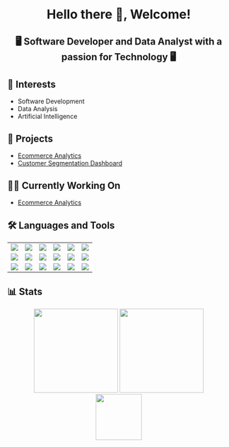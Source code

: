 <h1 align="center">Hello there 👋, Welcome!</h1>

<h2 align="center">🖥 Software Developer and Data Analyst with a passion for Technology 🖥</h2>

## 🔭 Interests

* Software Development
* Data Analysis
* Artificial Intelligence

## 💼 Projects 

* [Ecommerce Analytics](https://github.com/jatoapan/Ecommerce_Analytics)
* [Customer Segmentation Dashboard](https://github.com/davexat/Customer_Segmentation_Dashboard)

## 👨‍💻 Currently Working On 

* [Ecommerce Analytics](https://github.com/jatoapan/Ecommerce_Analytics)

## 🛠 Languages and Tools

<table align="center">
  <tr>
    <td align="center"><img src="https://img.shields.io/badge/Python-black?style=for-the-badge&logo=python&logoColor=white&labelColor=%233776AB"/></td>
    <td align="center"><img src="https://img.shields.io/badge/Java-black?style=for-the-badge&logo=java&logoColor=white&labelColor=red"/></td>
    <td align="center"><img src="https://img.shields.io/badge/C-black?style=for-the-badge&logo=c&logoColor=white&labelColor=%23A8B9CC"/></td>
    <td align="center"><img src="https://img.shields.io/badge/JavaScript-black?style=for-the-badge&logo=javascript&logoColor=white&labelColor=%23d8c108"/></td>
    <td align="center"><img src="https://img.shields.io/badge/GitHub-black?style=for-the-badge&logo=github&logoColor=white&labelColor=%23181717"/></td>
    <td align="center"><img src="https://img.shields.io/badge/Git-black?style=for-the-badge&logo=git&logoColor=white&labelColor=%23F05032"/></td>
  </tr>
  <tr>
    <td align="center"><img src="https://img.shields.io/badge/MySQL-black?style=for-the-badge&logo=mysql&logoColor=white&labelColor=%234479A1"/></td>
    <td align="center"><img src="https://img.shields.io/badge/PostgreSQL-black?style=for-the-badge&logo=postgresql&logoColor=white&labelColor=%234169E1"/></td>
    <td align="center"><img src="https://img.shields.io/badge/SQLite-black?style=for-the-badge&logo=sqlite&logoColor=white&labelColor=%23003B57"/></td>
    <td align="center"><img src="https://img.shields.io/badge/Jupyter-black?style=for-the-badge&logo=jupyter&logoColor=white&labelColor=%23F37626"/></td>
    <td align="center"><img src="https://img.shields.io/badge/Pandas-black?style=for-the-badge&logo=pandas&logoColor=white&labelColor=%23150458"/></td>
    <td align="center"><img src="https://img.shields.io/badge/Numpy-black?style=for-the-badge&logo=numpy&logoColor=white&labelColor=%23013243"/></td>
  </tr>
  <tr>
    <td align="center"><img src="https://img.shields.io/badge/Plotly-black?style=for-the-badge&logo=plotly&logoColor=white&labelColor=%233F4F75"/></td>
    <td align="center"><img src="https://img.shields.io/badge/Matplotlib-black?style=for-the-badge&logo=matplotlib&logoColor=white&labelColor=%231f77b4"/></td>
    <td align="center"><img src="https://img.shields.io/badge/Seaborn-black?style=for-the-badge&logo=seaborn&logoColor=white&labelColor=%231f77b4"/></td>
    <td align="center"><img src="https://img.shields.io/badge/ScikitLearn-black?style=for-the-badge&logo=scikitlearn&logoColor=white&labelColor=%23F7931E"/></td>
    <td align="center"><img src="https://img.shields.io/badge/HTML-black?style=for-the-badge&logo=html5&logoColor=white&labelColor=%23E34F26"/></td>
    <td align="center"><img src="https://img.shields.io/badge/JUnit-black?style=for-the-badge&logo=junit5&logoColor=white&labelColor=%2325A162"/></td>
  </tr>
</table>

## 📊 Stats

<div align="center" padding="5">
  <a href="#"><img src="https://github-readme-stats.vercel.app/api?username=jatoapan&show_icons=true&theme=dark" height="190"/></a>
  <img src="https://github-readme-stats.vercel.app/api/top-langs?username=jatoapan&langs_count=6&theme=dark&layout=compact" height="190"/></a>
</div>

<div align="center">
  <a href="#"><img src="https://github-profile-trophy.vercel.app/?username=jatoapan&theme=dark&column=8&row=1&margin-w=5" height="104"/></a>
</div>




